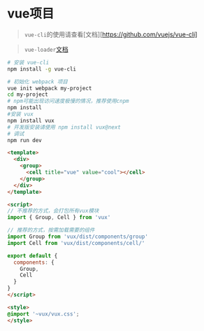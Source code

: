 # vue项目

> `vue-cli`的使用请查看[文档][https://github.com/vuejs/vue-cli]

> `vue-loader`[文档](http://vuejs.github.io/vue-loader/)

``` bash
# 安装 vue-cli
npm install -g vue-cli

# 初始化 webpack 项目
vue init webpack my-project
cd my-project
# npm可能出现访问速度极慢的情况，推荐使用cnpm
npm install
#安装 vux 
npm install vux
# 开发版安装请使用 npm install vux@next
# 调试
npm run dev
```


```` html
<template>
  <div>
    <group>
      <cell title="vue" value="cool"></cell>
    </group>
  </div>
</template>

<script>
// 不推荐的方式，会打包所有vux模块
import { Group, Cell } from 'vux'

// 推荐的方式，按需加载需要的组件
import Group from 'vux/dist/components/group'
import Cell from 'vux/dist/components/cell/'

export default {
  components: {
    Group,
    Cell
  }
}
</script>

<style>
@import '~vux/vux.css';
</style>
````
